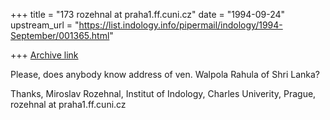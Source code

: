 +++
title = "173 rozehnal at praha1.ff.cuni.cz"
date = "1994-09-24"
upstream_url = "https://list.indology.info/pipermail/indology/1994-September/001365.html"

+++
[Archive link](https://list.indology.info/pipermail/indology/1994-September/001365.html)

Please, does anybody know address of ven. Walpola Rahula of Shri Lanka?

Thanks, Miroslav Rozehnal, Institut of Indology, Charles Univerity,
Prague, rozehnal at praha1.ff.cuni.cz





